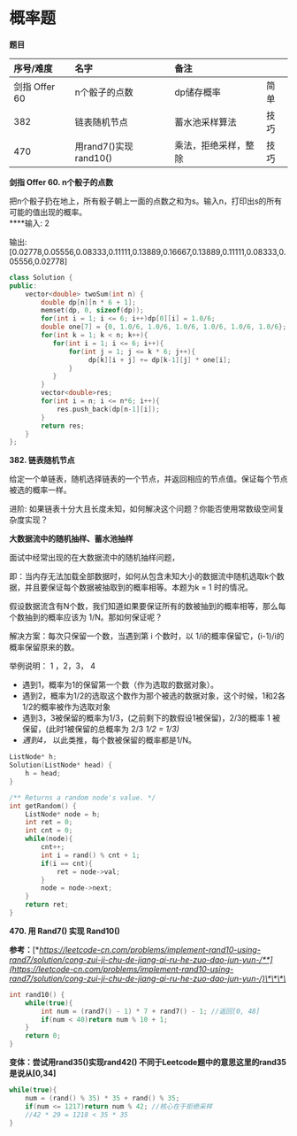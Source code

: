 # 概率题



**题目**

| 序号/难度 | 名字 | 备注 |  |
| :--- | :--- | :--- | :--- |
| 剑指 Offer 60 | n个骰子的点数 | dp储存概率 | 简单 |
| 382 | 链表随机节点 | 蓄水池采样算法 | 技巧 |
| 470 | 用rand7\(\)实现rand10\(\) | 乘法，拒绝采样，整除 | 技巧 |

**剑指 Offer 60. n个骰子的点数**

把n个骰子扔在地上，所有骰子朝上一面的点数之和为s。输入n，打印出s的所有可能的值出现的概率。  
****输入: 2 

输出: \[0.02778,0.05556,0.08333,0.11111,0.13889,0.16667,0.13889,0.11111,0.08333,0.05556,0.02778\]

```cpp
class Solution {
public:
    vector<double> twoSum(int n) {
        double dp[n][n * 6 + 1];
        memset(dp, 0, sizeof(dp));
        for(int i = 1; i <= 6; i++)dp[0][i] = 1.0/6;
        double one[7] = {0, 1.0/6, 1.0/6, 1.0/6, 1.0/6, 1.0/6, 1.0/6};
        for(int k = 1; k < n; k++){
           for(int i = 1; i <= 6; i++){
               for(int j = 1; j <= k * 6; j++){
                    dp[k][i + j] += dp[k-1][j] * one[i];
               }
           }
        }
        vector<double>res;
        for(int i = n; i <= n*6; i++){
            res.push_back(dp[n-1][i]);
        }
        return res;
    }
};
```

**382. 链表随机节点**

给定一个单链表，随机选择链表的一个节点，并返回相应的节点值。保证每个节点被选的概率一样。

进阶: 如果链表十分大且长度未知，如何解决这个问题？你能否使用常数级空间复杂度实现？

**大数据流中的随机抽样、蓄水池抽样**

面试中经常出现的在大数据流中的随机抽样问题，

即：当内存无法加载全部数据时，如何从包含未知大小的数据流中随机选取k个数据，并且要保证每个数据被抽取到的概率相等。本题为k = 1 时的情况。 

假设数据流含有N个数，我们知道如果要保证所有的数被抽到的概率相等，那么每个数抽到的概率应该为 1/N。那如何保证呢？ 

解决方案：每次只保留一个数，当遇到第 i 个数时，以 1/i的概率保留它，\(i-1\)/i的概率保留原来的数。 

举例说明： 1 ，2，3， 4

* 遇到1，概率为1的保留第一个数（作为选取的数据对象）。 
* 遇到2，概率为1/2的选取这个数作为那个被选的数据对象，这个时候，1和2各1/2的概率被作为选取对象 
* 遇到3，3被保留的概率为1/3，\(之前剩下的数假设1被保留\)，2/3的概率 1 被保留，\(此时1被保留的总概率为 2/3  _1/2 = 1/3\)_ 
* _遇到4，_ 以此类推，每个数被保留的概率都是1/N。

```cpp
ListNode* h;
Solution(ListNode* head) {
    h = head;
}

/** Returns a random node's value. */
int getRandom() {
    ListNode* node = h;
    int ret = 0;
    int cnt = 0;
    while(node){
        cnt++;
        int i = rand() % cnt + 1;
        if(i == cnt){
            ret = node->val;
        }
        node = node->next;
    }
    return ret;
}
```

**470. 用 Rand7\(\) 实现 Rand10\(\)**

**参考：**[**https://leetcode-cn.com/problems/implement-rand10-using-rand7/solution/cong-zui-ji-chu-de-jiang-qi-ru-he-zuo-dao-jun-yun-/**](https://leetcode-cn.com/problems/implement-rand10-using-rand7/solution/cong-zui-ji-chu-de-jiang-qi-ru-he-zuo-dao-jun-yun-/)\*\*\*\*

```cpp
int rand10() {
    while(true){
        int num = (rand7() - 1) * 7 + rand7() - 1; //返回[0, 48]
        if(num < 40)return num % 10 + 1;
    }
    return 0;
}
```

**变体：尝试用rand35\(\)实现rand42\(\) 不同于Leetcode题中的意思这里的rand35是说从\[0,34\]**

```cpp
while(true){
    num = (rand() % 35) * 35 + rand() % 35; 
    if(num <= 1217)return num % 42; //核心在于拒绝采样 
    //42 * 29 = 1218 < 35 * 35
}
```



